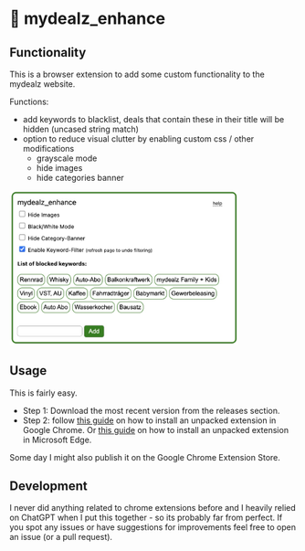 # 🐊 mydealz_enhance

## Functionality
This is a browser extension to add some custom functionality to the mydealz website.

Functions:
- add keywords to blacklist, deals that contain these in their title will be hidden (uncased string match)
- option to reduce visual clutter by enabling custom css / other modifications
    - grayscale mode
    - hide images
    - hide categories banner

<img src="img/screenshot.jpg" alt="Chrome Extension Screenshot" width="400"/>

## Usage

This is fairly easy.
- Step 1: Download the most recent version from the releases section.
- Step 2: follow [this guide](https://developer.chrome.com/docs/extensions/mv3/getstarted/development-basics/#load-unpacked) on how to install an unpacked extension in Google Chrome. Or [this guide](https://learn.microsoft.com/en-us/microsoft-edge/extensions-chromium/getting-started/extension-sideloading) on how to install an unpacked extension in Microsoft Edge.

Some day I might also publish it on the Google Chrome Extension Store.

## Development

I never did anything related to chrome extensions before and I heavily relied on ChatGPT when I put this together - so its probably far from perfect. If you spot any issues or have suggestions for improvements feel free to open an issue (or a pull request).




